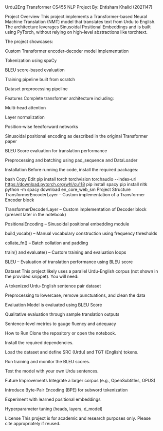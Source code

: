 Urdu2Eng Transformer
CS455 NLP Project
By: Ehtisham Khalid (2021147)

Project Overview
This project implements a Transformer-based Neural Machine Translation (NMT) model that translates text from Urdu to English. The architecture leverages Sinusoidal Positional Embeddings and is built using PyTorch, without relying on high-level abstractions like torchtext.

The project showcases:

Custom Transformer encoder-decoder model implementation

Tokenization using spaCy

BLEU score-based evaluation

Training pipeline built from scratch

Dataset preprocessing pipeline

Features
Complete transformer architecture including:

Multi-head attention

Layer normalization

Position-wise feedforward networks

Sinusoidal positional encoding as described in the original Transformer paper

BLEU Score evaluation for translation performance

Preprocessing and batching using pad_sequence and DataLoader

Installation
Before running the code, install the required packages:

bash
Copy
Edit
pip install torch torchvision torchaudio --index-url https://download.pytorch.org/whl/cu118
pip install spacy
pip install nltk
python -m spacy download en_core_web_sm
Project Structure
TransformerEncoderLayer – Custom implementation of a Transformer Encoder block

TransformerDecoderLayer – Custom implementation of Decoder block (present later in the notebook)

PositionalEncoding – Sinusoidal positional embedding module

build_vocab() – Manual vocabulary construction using frequency thresholds

collate_fn() – Batch collation and padding

train() and evaluate() – Custom training and evaluation loops

BLEU – Evaluation of translation performance using BLEU score

Dataset
This project likely uses a parallel Urdu-English corpus (not shown in the provided snippet). You will need:

A tokenized Urdu-English sentence pair dataset

Preprocessing to lowercase, remove punctuations, and clean the data

Evaluation
Model is evaluated using BLEU Score

Qualitative evaluation through sample translation outputs

Sentence-level metrics to gauge fluency and adequacy

How to Run
Clone the repository or open the notebook.

Install the required dependencies.

Load the dataset and define SRC (Urdu) and TGT (English) tokens.

Run training and monitor the BLEU scores.

Test the model with your own Urdu sentences.

Future Improvements
Integrate a larger corpus (e.g., OpenSubtitles, OPUS)

Introduce Byte-Pair Encoding (BPE) for subword tokenization

Experiment with learned positional embeddings

Hyperparameter tuning (heads, layers, d_model)

License
This project is for academic and research purposes only. Please cite appropriately if reused.
